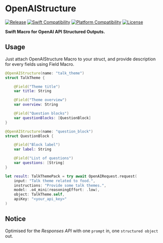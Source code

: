 # OpenAIStructure

[![Release](https://img.shields.io/github/v/release/yukiny0811/OpenAIStructure)](https://github.com/yukiny0811/OpenAIStructure/releases/latest)
[![Swift Compatibility](https://img.shields.io/endpoint?url=https%3A%2F%2Fswiftpackageindex.com%2Fapi%2Fpackages%2Fyukiny0811%2FOpenAIStructure%2Fbadge%3Ftype%3Dswift-versions)](https://swiftpackageindex.com/yukiny0811/OpenAIStructure)
[![Platform Compatibility](https://img.shields.io/endpoint?url=https%3A%2F%2Fswiftpackageindex.com%2Fapi%2Fpackages%2Fyukiny0811%2FOpenAIStructure%2Fbadge%3Ftype%3Dplatforms)](https://swiftpackageindex.com/yukiny0811/OpenAIStructure)
[![License](https://img.shields.io/github/license/yukiny0811/OpenAIStructure)](https://github.com/yukiny0811/OpenAIStructure/blob/main/LICENSE)

**Swift Macro for OpenAI API Structured Outputs.**

## Usage

Just attach OpenAIStructure Macro to your struct, and provide description for every fields using Field Macro.

```swift
@OpenAIStructure(name: "talk_theme")
struct TalkTheme {

    @Field("Theme title")
    var title: String

    @Field("Theme overview")
    var overview: String

    @Field("Question blocks")
    var questionBlocks: [QuestionBlock]
}

@OpenAIStructure(name: "question_block")
struct QuestionBlock {

    @Field("Block label")
    var label: String

    @Field("List of questions")
    var questions: [String]
}
```

```swift
let result: TalkThemePack = try await OpenAIRequest.request(
    input: "Talk theme related to food.",
    instructions: "Provide some talk themes.",
    model: .o4_mini(reasoningEffort: .low),
    object: TalkTheme.self,
    apiKey: "<your_api_key>"
)
```

## Notice

Optimised for the *Responses API* with one `prompt` in, one `structured object` out.

